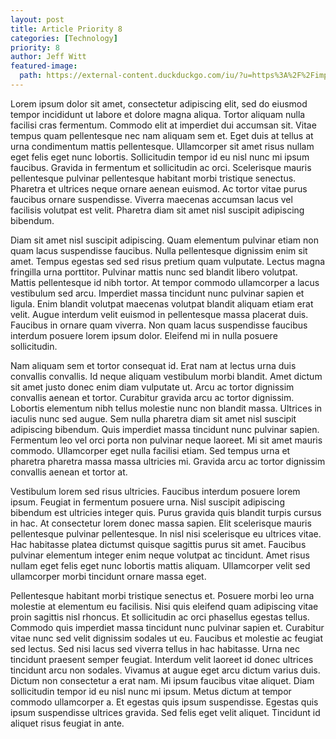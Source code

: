 ```yaml
---
layout: post
title: Article Priority 8
categories: [Technology]
priority: 8
author: Jeff Witt
featured-image: 
  path: https://external-content.duckduckgo.com/iu/?u=https%3A%2F%2Fimprimis.hillsdale.edu%2Fwp-content%2Fuploads%2F1974%2F02%2FStack-of-Old-Newspapers.jpg&f=1&nofb=1&ipt=ca0d9786e63f70d482c378382dc08e047b69768e1a7d58338a83aa0bd00b1eaa&ipo=images
---
```


Lorem ipsum dolor sit amet, consectetur adipiscing elit, sed do eiusmod tempor incididunt ut labore et dolore magna aliqua. Tortor aliquam nulla facilisi cras fermentum. Commodo elit at imperdiet dui accumsan sit. Vitae tempus quam pellentesque nec nam aliquam sem et. Eget duis at tellus at urna condimentum mattis pellentesque. Ullamcorper sit amet risus nullam eget felis eget nunc lobortis. Sollicitudin tempor id eu nisl nunc mi ipsum faucibus. Gravida in fermentum et sollicitudin ac orci. Scelerisque mauris pellentesque pulvinar pellentesque habitant morbi tristique senectus. Pharetra et ultrices neque ornare aenean euismod. Ac tortor vitae purus faucibus ornare suspendisse. Viverra maecenas accumsan lacus vel facilisis volutpat est velit. Pharetra diam sit amet nisl suscipit adipiscing bibendum.

Diam sit amet nisl suscipit adipiscing. Quam elementum pulvinar etiam non quam lacus suspendisse faucibus. Nulla pellentesque dignissim enim sit amet. Tempus egestas sed sed risus pretium quam vulputate. Lectus magna fringilla urna porttitor. Pulvinar mattis nunc sed blandit libero volutpat. Mattis pellentesque id nibh tortor. At tempor commodo ullamcorper a lacus vestibulum sed arcu. Imperdiet massa tincidunt nunc pulvinar sapien et ligula. Enim blandit volutpat maecenas volutpat blandit aliquam etiam erat velit. Augue interdum velit euismod in pellentesque massa placerat duis. Faucibus in ornare quam viverra. Non quam lacus suspendisse faucibus interdum posuere lorem ipsum dolor. Eleifend mi in nulla posuere sollicitudin.

Nam aliquam sem et tortor consequat id. Erat nam at lectus urna duis convallis convallis. Id neque aliquam vestibulum morbi blandit. Amet dictum sit amet justo donec enim diam vulputate ut. Arcu ac tortor dignissim convallis aenean et tortor. Curabitur gravida arcu ac tortor dignissim. Lobortis elementum nibh tellus molestie nunc non blandit massa. Ultrices in iaculis nunc sed augue. Sem nulla pharetra diam sit amet nisl suscipit adipiscing bibendum. Quis imperdiet massa tincidunt nunc pulvinar sapien. Fermentum leo vel orci porta non pulvinar neque laoreet. Mi sit amet mauris commodo. Ullamcorper eget nulla facilisi etiam. Sed tempus urna et pharetra pharetra massa massa ultricies mi. Gravida arcu ac tortor dignissim convallis aenean et tortor at.

Vestibulum lorem sed risus ultricies. Faucibus interdum posuere lorem ipsum. Feugiat in fermentum posuere urna. Nisl suscipit adipiscing bibendum est ultricies integer quis. Purus gravida quis blandit turpis cursus in hac. At consectetur lorem donec massa sapien. Elit scelerisque mauris pellentesque pulvinar pellentesque. In nisl nisi scelerisque eu ultrices vitae. Hac habitasse platea dictumst quisque sagittis purus sit amet. Faucibus pulvinar elementum integer enim neque volutpat ac tincidunt. Amet risus nullam eget felis eget nunc lobortis mattis aliquam. Ullamcorper velit sed ullamcorper morbi tincidunt ornare massa eget.

Pellentesque habitant morbi tristique senectus et. Posuere morbi leo urna molestie at elementum eu facilisis. Nisi quis eleifend quam adipiscing vitae proin sagittis nisl rhoncus. Et sollicitudin ac orci phasellus egestas tellus. Commodo quis imperdiet massa tincidunt nunc pulvinar sapien et. Curabitur vitae nunc sed velit dignissim sodales ut eu. Faucibus et molestie ac feugiat sed lectus. Sed nisi lacus sed viverra tellus in hac habitasse. Urna nec tincidunt praesent semper feugiat. Interdum velit laoreet id donec ultrices tincidunt arcu non sodales. Vivamus at augue eget arcu dictum varius duis. Dictum non consectetur a erat nam. Mi ipsum faucibus vitae aliquet. Diam sollicitudin tempor id eu nisl nunc mi ipsum. Metus dictum at tempor commodo ullamcorper a. Et egestas quis ipsum suspendisse. Egestas quis ipsum suspendisse ultrices gravida. Sed felis eget velit aliquet. Tincidunt id aliquet risus feugiat in ante.
